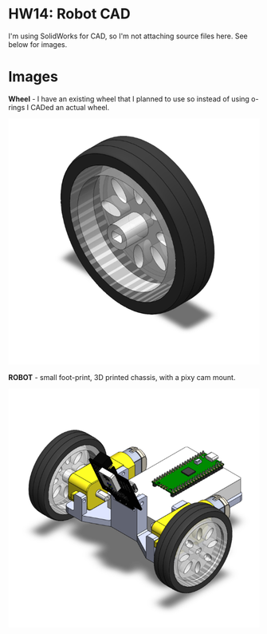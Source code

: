 # HW14: Robot CAD

I'm using SolidWorks for CAD, so I'm not attaching source files here. See below for images.

# Images

**Wheel** - I have an existing wheel that I planned to use so instead of using o-rings I CADed an actual wheel.

![wheel](wheel.png)

**ROBOT** - small foot-print, 3D printed chassis, with a pixy cam mount.

![robot](robot.png)
